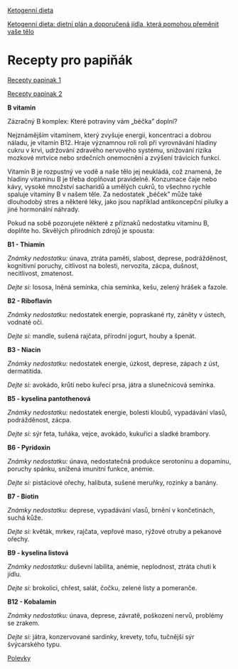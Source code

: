 [Ketogenní dieta](https://www.ketofit.cz/ketogenni-dieta)

[Ketogenní dieta: dietní plán a doporučená jídla, která pomohou přeměnit vaše tělo](https://www.slimming.cz/ketogenni-dieta/)

# Recepty pro papiňák

[Recepty papinak 1](https://www.recepty.eu/recepty+papi%C5%88%C3%A1k)

[Recepty papinak 2](https://www.jidlo.cz/papinak+recept)


**B vitamin**


Zázračný B komplex: Které potraviny vám „béčka” doplní?

Nejznámějším vitamínem, který zvyšuje energii, koncentraci a dobrou náladu, je vitamín B12. Hraje významnou roli roli při vyrovnávání hladiny cukru v krvi, udržování zdravého nervového systému, snižování rizika mozkové mrtvice nebo srdečních onemocnění a zvýšení trávicích funkcí.

Vitamín B je rozpustný ve vodě a naše tělo jej neukládá, což znamená, že hladiny vitamínu B je třeba doplňovat pravidelně. Konzumace čaje nebo kávy, vysoké množství sacharidů a umělých cukrů, to všechno rychle spaluje vitamíny B v našem těle. Za nedostatek „béček” může také dlouhodobý stres a některé léky, jako jsou například antikoncepční pilulky a jiné hormonální náhrady.

Pokud na sobě pozorujete některé z příznaků nedostatku vitamínu B, doplňte ho. Skvělých přírodních zdrojů je spousta:

**B1 - Thiamin**

_Známky nedostatku:_ únava, ztráta paměti, slabost, deprese, podrážděnost, kognitivní poruchy, citlivost na bolesti, nervozita, zácpa, dušnost, necitlivost, zmatenost.

_Dejte si:_ lososa, lněná semínka, chia semínka, kešu, zelený hrášek a fazole.

**B2 - Riboflavin**

_Známky nedostatku:_ nedostatek energie, popraskané rty, záněty v ústech, vodnaté oči.

_Dejte si:_ mandle, sušená rajčata, přírodní jogurt, houby a špenát.


**B3 - Niacin**

_Známky nedostatku:_ nedostatek energie, úzkost, deprese, zápach z úst, dermatitida.

_Dejte si:_ avokádo, krůtí nebo kuřecí prsa, játra a slunečnicová semínka.

**B5 - kyselina pantothenová**

_Známky nedostatku:_ nedostatek energie, bolesti kloubů, vypadávání vlasů, podrážděnost, zácpa.

_Dejte si:_ sýr feta, tuňáka, vejce, avokádo, kukuřici a sladké brambory.

**B6 - Pyridoxin**

_Známky nedostatku:_ únava, nedostatečná produkce serotoninu a dopaminu, poruchy spánku, snížená imunitní funkce, anémie.

_Dejte si:_ pistáciové ořechy, halibuta, sušené meruňky, rozinky a banány.

**B7 -  Biotin**

_Známky nedostatku:_ deprese, vypadávání vlasů, brnění v končetinách, suchá kůže.

_Dejte si:_ květák, mrkev, rajčata, vepřové maso, rýžové otruby a pekanové ořechy.

**B9 - kyselina listová**

_Známky nedostatku:_ duševní labilita, anémie, neplodnost, ztráta chuti k jídlu.

_Dejte si:_ brokolici, chřest, salát, čočku, zelené listy a pomeranče.


**B12 - Kobalamin**

_Známky nedostatku:_ únava, deprese, závratě, poškození nervů, problémy se zrakem.

_Dejte si:_ játra, konzervované sardinky, krevety, tofu, tučnější sýr švýcarského typu.

[Polevky](https://github.com/bedjan/recepty/blob/master/polevky.md)
